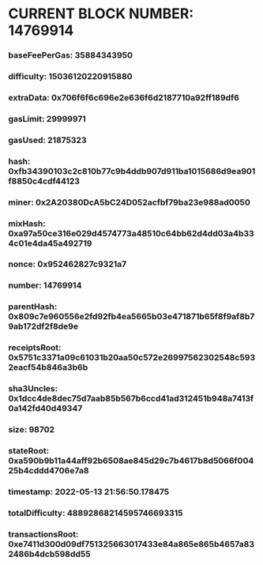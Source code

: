 # CURRENT BLOCK NUMBER: 14769914

### baseFeePerGas: 35884343950
### difficulty: 15036120220915880
### extraData: 0x706f6f6c696e2e636f6d2187710a92ff189df6
### gasLimit: 29999971
### gasUsed: 21875323
### hash: 0xfb34390103c2c810b77c9b4ddb907d911ba1015686d9ea901f8850c4cdf44123
### miner: 0x2A20380DcA5bC24D052acfbf79ba23e988ad0050
### mixHash: 0xa97a50ce316e029d4574773a48510c64bb62d4dd03a4b334c01e4da45a492719
### nonce: 0x952462827c9321a7
### number: 14769914
### parentHash: 0x809c7e960556e2fd92fb4ea5665b03e471871b65f8f9af8b79ab172df2f8de9e
### receiptsRoot: 0x5751c3371a09c61031b20aa50c572e26997562302548c5932eacf54b846a3b6b
### sha3Uncles: 0x1dcc4de8dec75d7aab85b567b6ccd41ad312451b948a7413f0a142fd40d49347
### size: 98702
### stateRoot: 0xa590b9b11a44aff92b6508ae845d29c7b4617b8d5066f00425b4cddd4706e7a8
### timestamp: 2022-05-13 21:56:50.178475
### totalDifficulty: 48892868214595746693315
### transactionsRoot: 0xe7411d300d09df751325663017433e84a865e865b4657a832486b4dcb598dd55
